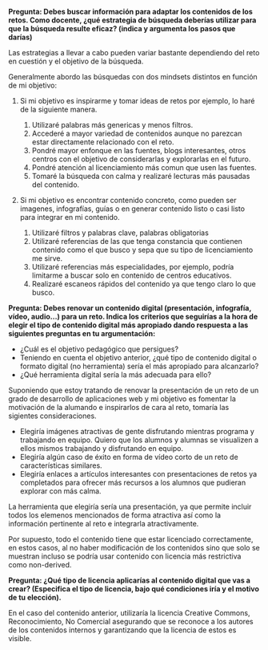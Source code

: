 **Pregunta: Debes buscar información para adaptar los contenidos de los retos. Como docente, ¿qué estrategia de búsqueda deberías utilizar para que la búsqueda resulte eficaz? (indica y argumenta los pasos que darías)**

Las estrategias a llevar a cabo pueden variar bastante dependiendo del reto en cuestión y el objetivo de la búsqueda. 

Generalmente abordo las búsquedas con dos mindsets distintos en función de mi objetivo:

1. Si mi objetivo es inspirarme y tomar ideas de retos por ejemplo, lo haré de la siguiente manera.
   1. Utilizaré palabras más genericas y menos filtros.
   2. Accederé a mayor variedad de contenidos aunque no parezcan estar directamente relacionado con el reto.
   3. Pondré mayor enfonque en las fuentes, blogs interesantes, otros centros con el objetivo de considerarlas y explorarlas en el futuro.
   4. Pondré atención al licenciamiento más comun que usen las fuentes.
   5. Tomaré la búsqueda con calma y realizaré lecturas más pausadas del contenido.

2. Si mi objetivo es encontrar contenido concreto, como pueden ser imagenes, infografías, guías o en generar contenido listo o casi listo para integrar en mi contenido.
   1. Utilizaré filtros y palabras clave, palabras obligatorias
   2. Utilizaré referencias de las que tenga constancia que contienen contenido como el que busco y sepa que su tipo de licenciamiento me sirve.
   3. Utilizaré referencias más especialidades, por ejemplo, podría limitarme a buscar solo en contenido de centros educativos.
   4. Realizaré escaneos rápidos del contenido ya que tengo claro lo que busco.


**Pregunta: Debes renovar un contenido digital (presentación, infografía, vídeo, audio...) para un reto. Indica los criterios que seguirías a la hora de elegir el tipo de contenido digital más apropiado dando respuesta a las siguientes preguntas en tu argumentación:**

- ¿Cuál es el objetivo pedagógico que persigues?
- Teniendo en cuenta el objetivo anterior, ¿qué tipo de contenido digital o formato digital (no herramienta) sería el más apropiado para alcanzarlo?
- ¿Qué herramienta digital sería la más adecuada para ello? 

Suponiendo que estoy tratando de renovar la presentación de un reto de un grado de desarrollo de aplicaciones web y mi objetivo es fomentar la motivación de la alumando e inspirarlos de cara al reto, tomaría las sigientes consideraciones.

- Elegiría imágenes atractivas de gente disfrutando mientras programa y trabajando en equipo. Quiero que los alumnos y alumnas se visualizen a ellos mismos trabajando y disfrutando en equipo.
- Elegiría algún caso de éxito en forma de vídeo corto de un reto de características similares.
- Elegiría enlaces a artículos interesantes con presentaciones de retos ya completados para ofrecer más recursos a los alumnos que pudieran explorar con más calma.

La herramienta que elegiría sería una presentación, ya que permite incluir todos los elemenos mencionados de forma atractiva así como la información pertinente al reto e integrarla atractivamente.

Por supuesto, todo el contenido tiene que estar licenciado correctamente, en estos casos, al no haber modificación de los contenidos sino que solo se muestran incluso se podría usar contenido con licencia más restrictiva como non-derived.

**Pregunta: ¿Qué tipo de licencia aplicarías al contenido digital que vas a crear? (Especifica el tipo de licencia, bajo qué condiciones iría y el motivo de tu elección).**

En el caso del contenido anterior, utilizaría la licencia Creative Commons, Reconocimiento, No Comercial asegurando que se reconoce a los autores de los contenidos internos y garantizando que la licencia de estos es visible.

